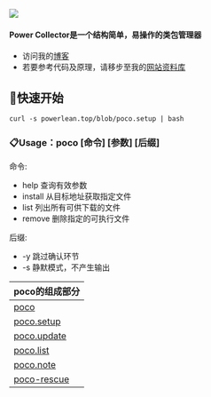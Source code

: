 ![](https://i.loli.net/2020/05/16/yHTszl5Zr4pbEBQ.jpg)

#### Power Collector是一个结构简单，易操作的类包管理器
* 访问我的[博客](https://powerlean.top)
* 若要参考代码及原理，请移步至我的[网站资料库](https://https://github.com/EdgeS5352/EdgeS5352.github.io/blob/master/blob/poco)

## 🏁快速开始
`curl -s powerlean.top/blob/poco.setup | bash`

### 📋Usage：poco [命令] [参数] [后缀]
命令:
- help        查询有效参数
- install     从目标地址获取指定文件
- list        列出所有可供下载的文件
- remove      删除指定的可执行文件

后缀:
- -y          跳过确认环节
- -s          静默模式，不产生输出

|  poco的组成部分   |
|  ----  |
| [poco](https://https://github.com/EdgeS5352/EdgeS5352.github.io/blob/master/blob/poco)  |
| [poco.setup](https://https://github.com/EdgeS5352/EdgeS5352.github.io/blob/master/blob/poco.setup) |
| [poco.update](https://https://github.com/EdgeS5352/EdgeS5352.github.io/blob/master/blob/poco.update) |
| [poco.list](https://https://github.com/EdgeS5352/EdgeS5352.github.io/blob/master/blob/poco.list) |
| [poco.note](https://https://github.com/EdgeS5352/EdgeS5352.github.io/blob/master/blob/poco.note) |
| [poco-rescue](https://https://github.com/EdgeS5352/EdgeS5352.github.io/blob/master/blob/poco-rescue) |
